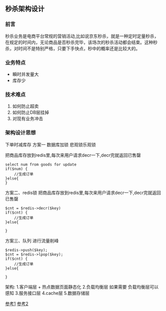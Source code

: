 ## 秒杀架构设计
### 前言
秒杀业务是电商平台常规的营销活动,比如说京东秒杀，就是一种定时定量秒杀，在规定的时间内，无论商品是否秒杀完毕，该场次的秒杀活动都会结束。这种秒杀，对时间不是特别严格，只要下手快点，秒中的概率还是比较大的。

### 业务特点
+ 瞬时并发量大
+ 库存少

### 技术难点
1. 如何防止超卖
2. 如何防止DB层挂掉
3. 对现有业务冲击


### 架构设计思想
下单时减库存
方案一 数据库加锁 悲观锁乐观锁

把商品库存放到redis里,每次来用户请求decr一下,decr完就返回已售罄
```
select num from goods for update
if($num) {
    //生成订单
}else{
}
```
方案二、redis锁
把商品库存放到redis里,每次来用户请求decr一下,decr完就返回已售罄
```
$cnt = $redis->decr($key)
if($cnt) {
    //生成订单
}else{

}
```

方案三、队列 进行流量削峰
```
$redis->push($key);
$cnt = $redis->lpop($key);
if($cnt) {
    //生成订单
}else{

}
```

架构:
1.客户端层
    + 热点数据页面静态化
2.负载均衡层
    如果需要 负载均衡层可以感知
3.服务接口层
4.cache层
5.数据存储层


[参考1](https://blog.csdn.net/qq_42806915/article/details/82666254)
[参考2](https://blog.51cto.com/13527416/2085258)